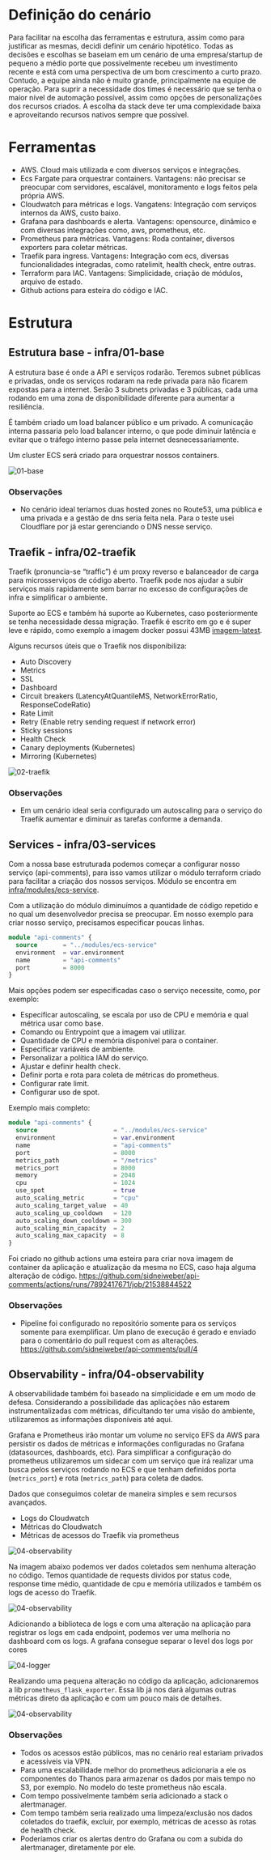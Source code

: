 # Definição do cenário
Para facilitar na escolha das ferramentas e estrutura, assim como para justificar as mesmas, decidi definir um cenário hipotético. Todas as decisões e escolhas se baseiam em um cenário de uma empresa/startup de pequeno a médio porte que possivelmente recebeu um investimento recente e está com uma perspectiva de um bom crescimento a curto prazo. Contudo, a equipe ainda não é muito grande, principalmente na equipe de operação. Para suprir a necessidade dos times é necessário que se tenha o maior nível de automação possível, assim como opções de personalizações dos recursos criados. A escolha da stack deve ter uma complexidade baixa e aproveitando recursos nativos sempre que possível. 

# Ferramentas
- AWS. Cloud mais utilizada e com diversos serviços e integrações.
- Ecs Fargate para orquestrar containers. Vantagens: não precisar se preocupar com servidores, escalável, monitoramento e logs feitos pela própria AWS.
- Cloudwatch para métricas e logs. Vangatens: Integração com serviços internos da AWS, custo baixo.
- Grafana para dashboards e alerta. Vantagens: opensource, dinâmico e com diversas integrações como, aws, prometheus, etc.
- Prometheus para métricas. Vantagens: Roda container, diversos exporters para coletar métricas.
- Traefik para ingress. Vantagens: Integração com ecs, diversas funcionalidades integradas, como ratelimit, health check, entre outras.
- Terraform para IAC. Vantagens: Simplicidade, criação de módulos, arquivo de estado.
- Github actions para esteira do código e IAC.

# Estrutura 

## Estrutura base - infra/01-base
A estrutura base é onde a API e serviços rodarão. Teremos subnet públicas e privadas, onde os serviços rodaram na rede privada para não ficarem expostas para a internet. Serão 3 subnets privadas e 3 públicas, cada uma rodando em uma zona de disponibilidade diferente para aumentar a resiliência.

É também criado um load balancer público e um privado. A comunicação interna passaria pelo load balancer interno, o que pode diminuir latência e evitar que o tráfego interno passe pela internet desnecessariamente.

Um cluster ECS será criado para orquestrar nossos containers.

![01-base](assets/img/01-base.png "Terraform base")

### Observações
- No cenário ideal teríamos duas hosted zones no Route53, uma pública e uma privada e a gestão de dns seria feita nela. Para o teste usei Cloudflare por já estar gerenciando o DNS nesse serviço.

## Traefik - infra/02-traefik

Traefik (pronuncia-se “traffic”) é um proxy reverso e balanceador de carga para microsserviços de código aberto. Traefik pode nos ajudar a subir serviços mais rapidamente sem barrar no excesso de configurações de infra e simplificar o ambiente.

Suporte ao ECS e também há suporte ao Kubernetes, caso posteriormente se tenha necessidade dessa migração. Traefik é escrito em go e é super leve e rápido, como exemplo a imagem docker possui 43MB [imagem-latest](https://hub.docker.com/layers/library/traefik/latest/images/sha256-00cefa1183ba9d8972b24cca4f53f52cad38599ac01f225d11da004ac907c2db?context=explore).

Alguns recursos úteis que o Traefik nos disponibiliza:
- Auto Discovery
- Metrics
- SSL
- Dashboard
- Circuit breakers (LatencyAtQuantileMS, NetworkErrorRatio, ResponseCodeRatio)
- Rate Limit
- Retry (Enable retry sending request if network error)
- Sticky sessions
- Health Check
- Canary deployments (Kubernetes)
- Mirroring (Kubernetes)

![02-traefik](assets/img/02-traefik.png "Terraform Traefik")

### Observações
- Em um cenário ideal seria configurado um autoscaling para o serviço do Traefik aumentar e diminuir as tarefas conforme a demanda.

## Services - infra/03-services

Com a nossa base estruturada podemos começar a configurar nosso serviço (api-comments), para isso vamos utilizar o módulo terraform criado para facilitar a criação dos nossos serviços. Módulo se encontra em [infra/modules/ecs-service](infra/modules/ecs-service).

Com a utilização do módulo diminuímos a quantidade de código repetido e no qual um desenvolvedor precisa se preocupar. Em nosso exemplo para criar nosso serviço, precisamos especificar poucas linhas.

```terraform
module "api-comments" {
  source       = "../modules/ecs-service"
  environment  = var.environment
  name         = "api-comments"
  port         = 8000
}
```

Mais opções podem ser especificadas caso o serviço necessite, como, por exemplo:
- Especificar autoscaling, se escala por uso de CPU e memória e qual métrica usar como base.
- Comando ou Entrypoint que a imagem vai utilizar.
- Quantidade de CPU e memória disponível para o container.
- Especificar variáveis de ambiente.
- Personalizar a política IAM do serviço.
- Ajustar e definir health check.
- Definir porta e rota para coleta de métricas do prometheus.
- Configurar rate limit.
- Configurar uso de spot.

Exemplo mais completo:
```terraform
module "api-comments" {
  source                     = "../modules/ecs-service"
  environment                = var.environment
  name                       = "api-comments"
  port                       = 8000
  metrics_path               = "/metrics"
  metrics_port               = 8000
  memory                     = 2048
  cpu                        = 1024
  use_spot                   = true
  auto_scaling_metric        = "cpu"
  auto_scaling_target_value  = 40
  auto_scaling_up_cooldown   = 120
  auto_scaling_down_cooldown = 300
  auto_scaling_min_capacity  = 2
  auto_scaling_max_capacity  = 8
}
```

Foi criado no github actions uma esteira para criar nova imagem de container da aplicação e atualização da mesma no ECS, caso haja alguma alteração de código. https://github.com/sidneiweber/api-comments/actions/runs/7892417671/job/21538844522

### Observações
- Pipeline foi configurado no repositório somente para os serviços somente para exemplificar. Um plano de execução é gerado e enviado para o comentário do pull request com as alterações. https://github.com/sidneiweber/api-comments/pull/4

## Observability - infra/04-observability

A observabilidade também foi baseado na simplicidade e em um modo de defesa. Considerando a possibilidade das aplicações não estarem instrumentalizadas com métricas, dificultando ter uma visão do ambiente, utilizaremos as informações disponíveis até aqui.

Grafana e Prometheus irão montar um volume no serviço EFS da AWS para persistir os dados de métricas e informações configuradas no Grafana (datasources, dashboards, etc). Para simplificar a configuração do prometheus utilizaremos um sidecar com um serviço que irá realizar uma busca pelos serviços rodando no ECS e que tenham definidos porta (`metrics_port`) e rota (`metrics_path`) para coleta de dados.

Dados que conseguimos coletar de maneira simples e sem recursos avançados.
- Logs do Cloudwatch
- Métricas do Cloudwatch
- Métricas de acessos do Traefik via prometheus

![04-observability](assets/img/04-observability.png "Terraform Observability")

Na imagem abaixo podemos ver dados coletados sem nenhuma alteração no código. Temos quantidade de requests dividos por status code, response time médio, quantidade de cpu e memória utilizados e também os logs de acesso do Traefik.

![04-observability](assets/img/04-grafana-dashboard.png "Exemplo de dados coletados")

Adicionando a biblioteca de logs e com uma alteração na aplicação para registrar os logs em cada endpoint, podemos ver uma melhoria no dashboard com os logs. A grafana consegue separar o level dos logs por cores

![04-logger](assets/img/04-logger-dashboard.png "Exemplo de logs coletados")

Realizando uma pequena alteração no código da aplicação, adicionaremos a lib `prometheus_flask_exporter`. Essa lib já nos dará algumas outras métricas direto da aplicação e com um pouco mais de detalhes.

![04-observability](assets/img/04-flask-dashboard.png "Exemplo de dados coletados")

### Observações
- Todos os acessos estão públicos, mas no cenário real estariam privados e acessíveis via VPN.
- Para uma escalabilidade melhor do prometheus adicionaria a ele os componentes do Thanos para armazenar os dados por mais tempo no S3, por exemplo. No modelo do teste prometheus não escala.
- Com tempo possivelmente também seria adicionado a stack o alertmanager.
- Com tempo também seria realizado uma limpeza/exclusão nos dados coletados do traefik, excluir, por exemplo, métricas de acesso às rotas de health check.
- Poderíamos criar os alertas dentro do Grafana ou com a subida do alertmanager, diretamente por ele.